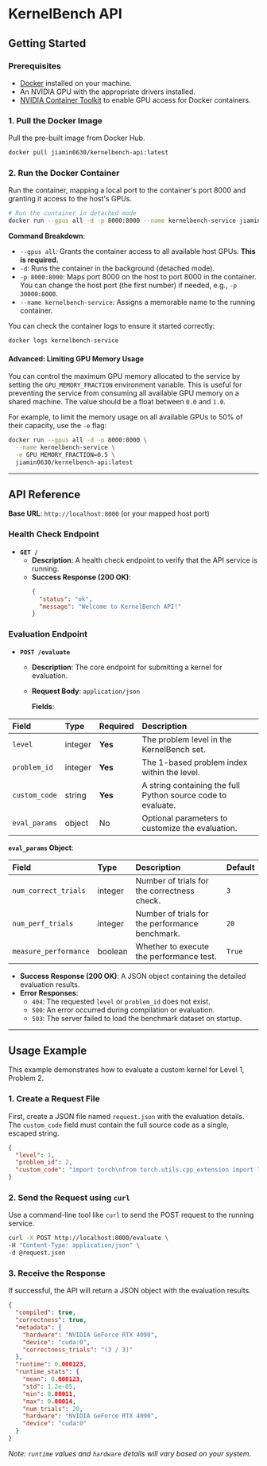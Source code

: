 # KernelBench API

## Getting Started

### Prerequisites

- [Docker](https://www.docker.com/get-started) installed on your machine.
- An NVIDIA GPU with the appropriate drivers installed.
- [NVIDIA Container Toolkit](https://docs.nvidia.com/datacenter/cloud-native/container-toolkit/latest/install-guide.html) to enable GPU access for Docker containers.

### 1. Pull the Docker Image

Pull the pre-built image from Docker Hub.

```bash
docker pull jiamin0630/kernelbench-api:latest
```

### 2. Run the Docker Container

Run the container, mapping a local port to the container's port 8000 and granting it access to the host's GPUs.

```bash
# Run the container in detached mode
docker run --gpus all -d -p 8000:8000 --name kernelbench-service jiamin0630/kernelbench-api:latest
```

**Command Breakdown**:
- `--gpus all`: Grants the container access to all available host GPUs. **This is required.**
- `-d`: Runs the container in the background (detached mode).
- `-p 8000:8000`: Maps port 8000 on the host to port 8000 in the container. You can change the host port (the first number) if needed, e.g., `-p 30000:8000`.
- `--name kernelbench-service`: Assigns a memorable name to the running container.

You can check the container logs to ensure it started correctly:
```bash
docker logs kernelbench-service
```

#### Advanced: Limiting GPU Memory Usage

You can control the maximum GPU memory allocated to the service by setting the `GPU_MEMORY_FRACTION` environment variable. This is useful for preventing the service from consuming all available GPU memory on a shared machine. The value should be a float between `0.0` and `1.0`.

For example, to limit the memory usage on all available GPUs to 50% of their capacity, use the `-e` flag:

```bash
docker run --gpus all -d -p 8000:8000 \
  --name kernelbench-service \
  -e GPU_MEMORY_FRACTION=0.5 \
  jiamin0630/kernelbench-api:latest
```

---

## API Reference

**Base URL**: `http://localhost:8000` (or your mapped host port)

### Health Check Endpoint

- **`GET /`**
  - **Description**: A health check endpoint to verify that the API service is running.
  - **Success Response (200 OK)**:
    ```json
    {
      "status": "ok",
      "message": "Welcome to KernelBench API!"
    }
    ```

### Evaluation Endpoint

- **`POST /evaluate`**
  - **Description**: The core endpoint for submitting a kernel for evaluation.
  - **Request Body**: `application/json`

    **Fields**:

| Field | Type | Required | Description |
| :--- | :--- | :--- | :--- |
| `level` | integer | **Yes** | The problem level in the KernelBench set. |
| `problem_id` | integer | **Yes** | The 1-based problem index within the level. |
| `custom_code` | string | **Yes** | A string containing the full Python source code to evaluate. |
| `eval_params` | object | No | Optional parameters to customize the evaluation. |

**`eval_params` Object**:

| Field | Type | Description | Default |
| :--- | :--- | :--- | :--- |
| `num_correct_trials` | integer | Number of trials for the correctness check. | `3` |
| `num_perf_trials` | integer | Number of trials for the performance benchmark. | `20` |
| `measure_performance`| boolean | Whether to execute the performance test. | `True` |

  - **Success Response (200 OK)**: A JSON object containing the detailed evaluation results.
  - **Error Responses**:
    - `404`: The requested `level` or `problem_id` does not exist.
    - `500`: An error occurred during compilation or evaluation.
    - `503`: The server failed to load the benchmark dataset on startup.

---

## Usage Example

This example demonstrates how to evaluate a custom kernel for Level 1, Problem 2.

### 1. Create a Request File

First, create a JSON file named `request.json` with the evaluation details. The `custom_code` field must contain the full source code as a single, escaped string.

```json
{
  "level": 1,
  "problem_id": 2,
  "custom_code": "import torch\nfrom torch.utils.cpp_extension import load_inline\n\nmatrix_multiplication_source = '''\n#include <torch/extension.h>\n#include <cuda_runtime.h>\n\n__global__ void matrix_multiplication_kernel(const float* A, const float* B, float* C, int M, int K, int N) {\n    int row = blockIdx.y * blockDim.y + threadIdx.y;\n    int col = blockIdx.x * blockDim.x + threadIdx.x;\n\n    if (row < M && col < N) {\n        float sum = 0.0;\n        for (int i = 0; i < K; ++i) {\n            sum += A[row * K + i] * B[i * N + col];\n        }\n        C[row * N + col] = sum;\n    }\n}\n\ntorch::Tensor matrix_multiplication_cuda(torch::Tensor A, torch::Tensor B) {\n    int M = A.size(0);\n    int K = A.size(1);\n    int N = B.size(1);\n\n    auto C = torch::zeros({M, N}, A.options());\n\n    const int block_size = 16;\n    dim3 blocks((N + block_size - 1) / block_size, (M + block_size - 1) / block_size);\n    dim3 threads(block_size, block_size);\n\n    matrix_multiplication_kernel<<<blocks, threads>>>(A.data_ptr<float>(), B.data_ptr<float>(), C.data_ptr<float>(), M, K, N);\n\n    return C;\n}\n'''\n\nmatrix_multiplication_cpp_source = (\n    'torch::Tensor matrix_multiplication_cuda(torch::Tensor A, torch::Tensor B);'\n)\n"
}
```

### 2. Send the Request using `curl`

Use a command-line tool like `curl` to send the POST request to the running service.

```bash
curl -X POST http://localhost:8000/evaluate \
-H "Content-Type: application/json" \
-d @request.json
```

### 3. Receive the Response

If successful, the API will return a JSON object with the evaluation results.

```json
{
  "compiled": true,
  "correctness": true,
  "metadata": {
    "hardware": "NVIDIA GeForce RTX 4090",
    "device": "cuda:0",
    "correctness_trials": "(3 / 3)"
  },
  "runtime": 0.000123,
  "runtime_stats": {
    "mean": 0.000123,
    "std": 1.2e-05,
    "min": 0.00011,
    "max": 0.00014,
    "num_trials": 20,
    "hardware": "NVIDIA GeForce RTX 4090",
    "device": "cuda:0"
  }
}
```
*Note: `runtime` values and `hardware` details will vary based on your system.*

